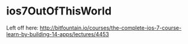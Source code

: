 # ios7OutOfThisWorld

Left off here:
http://bitfountain.io/courses/the-complete-ios-7-course-learn-by-building-14-apps/lectures/4453



